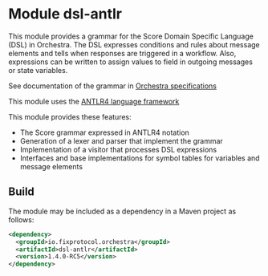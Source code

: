 # Module dsl-antlr
This module provides a grammar for the Score Domain Specific Language (DSL) in Orchestra. The DSL expresses conditions and rules about message elements and tells when responses are triggered in a workflow. Also, expressions can be written to assign values to field in outgoing messages or state variables. 

See documentation of the grammar in [Orchestra specifications](https://github.com/FIXTradingCommunity/fix-orchestra-spec/tree/master/v1-0-RC2)

This module uses the [ANTLR4 language framework](http://www.antlr.org/)

This module provides these features:
* The Score grammar expressed in ANTLR4 notation
* Generation of a lexer and parser that implement the grammar
* Implementation of a visitor that processes DSL expressions
* Interfaces and base implementations for symbol tables for variables and message elements

## Build

The module may be included as a dependency in a Maven project as follows:

```xml
<dependency>
  <groupId>io.fixprotocol.orchestra</groupId>
  <artifactId>dsl-antlr</artifactId>
  <version>1.4.0-RC5</version>
</dependency>
```
